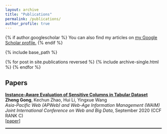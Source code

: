 ```yaml
---
layout: archive
title: "Publications"
permalink: /publications/
author_profile: true
---
```


{% if author.googlescholar %}
  You can also find my articles on <u><a href="{{author.googlescholar}}">my Google Scholar profile</a>.</u>
{% endif %}

{% include base_path %}

{% for post in site.publications reversed %}
  {% include archive-single.html %}
{% endfor %}
## Papers
**[Instance-Aware Evaluation of Sensitive Columns in Tabular Dataset](https://link.springer.com/chapter/10.1007/978-3-030-60259-8_2)**
<br/>
 **Zheng Gong**, Kechun Zhao, Hui Li, Yingxue Wang
<br/>
*Asia-Pacific Web (APWeb) and Web-Age Information Management (WAIM) Joint International Conference on Web and Big Data*, September 2020 (CCF RANK C)
<br/>
[[paper](marcogong22.github.io/files/260.pdf)] 

<hr style="border:1px solid gray"/> 
